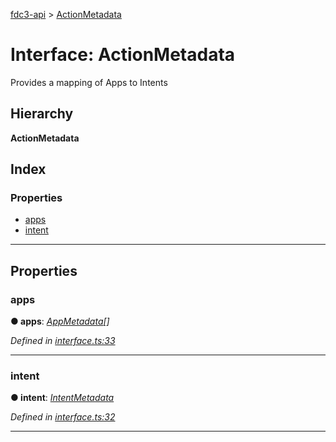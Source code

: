 [fdc3-api](../README.md) > [ActionMetadata](../interfaces/actionmetadata.md)

# Interface: ActionMetadata

Provides a mapping of Apps to Intents

## Hierarchy

**ActionMetadata**

## Index

### Properties

* [apps](actionmetadata.md#apps)
* [intent](actionmetadata.md#intent)

---

## Properties

<a id="apps"></a>

###  apps

**● apps**: *[AppMetadata](appmetadata.md)[]*

*Defined in [interface.ts:33](/src/interface.ts#L33)*

___
<a id="intent"></a>

###  intent

**● intent**: *[IntentMetadata](intentmetadata.md)*

*Defined in [interface.ts:32](/src/interface.ts#L32)*

___

